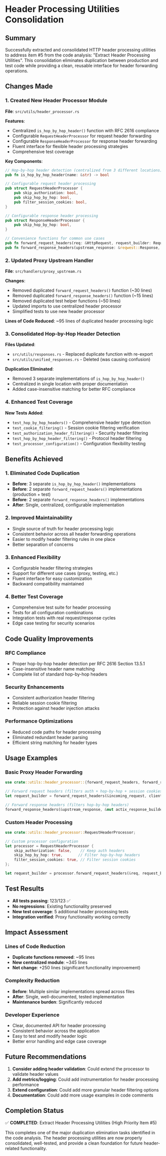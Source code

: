 # Header Processing Utilities Consolidation

## Summary

Successfully extracted and consolidated HTTP header processing utilities to address item #5 from the code analysis: "Extract Header Processing Utilities". This consolidation eliminates duplication between production and test code while providing a clean, reusable interface for header forwarding operations.

## Changes Made

### 1. Created New Header Processor Module

**File**: `src/utils/header_processor.rs`

**Features**:
- Centralized `is_hop_by_hop_header()` function with RFC 2616 compliance
- Configurable `RequestHeaderProcessor` for request header forwarding
- Configurable `ResponseHeaderProcessor` for response header forwarding
- Fluent interface for flexible header processing strategies
- Comprehensive test coverage

**Key Components**:
```rust
// Hop-by-hop header detection (centralized from 3 different locations)
pub fn is_hop_by_hop_header(name: &str) -> bool

// Configurable request header processing
pub struct RequestHeaderProcessor {
    pub skip_authorization: bool,
    pub skip_hop_by_hop: bool,
    pub filter_session_cookies: bool,
}

// Configurable response header processing
pub struct ResponseHeaderProcessor {
    pub skip_hop_by_hop: bool,
}

// Convenience functions for common use cases
pub fn forward_request_headers(req: &HttpRequest, request_builder: RequestBuilder) -> RequestBuilder
pub fn forward_response_headers(upstream_response: &reqwest::Response, response_builder: &mut HttpResponseBuilder)
```

### 2. Updated Proxy Upstream Handler

**File**: `src/handlers/proxy_upstream.rs`

**Changes**:
- Removed duplicated `forward_request_headers()` function (~30 lines)
- Removed duplicated `forward_response_headers()` function (~15 lines)
- Removed duplicated test helper functions (~50 lines)
- Updated imports to use centralized header processor
- Simplified tests to use new header processor

**Lines of Code Reduced**: ~95 lines of duplicated header processing logic

### 3. Consolidated Hop-by-Hop Header Detection

**Files Updated**:
- `src/utils/responses.rs` - Replaced duplicate function with re-export
- `src/utils/unified_responses.rs` - Deleted (was causing confusion)

**Duplication Eliminated**:
- Removed 3 separate implementations of `is_hop_by_hop_header()`
- Centralized in single location with proper documentation
- Added case-insensitive matching for better RFC compliance

### 4. Enhanced Test Coverage

**New Tests Added**:
- `test_hop_by_hop_headers()` - Comprehensive header type detection
- `test_cookie_filtering()` - Session cookie filtering verification
- `test_authorization_header_filtering()` - Security header filtering
- `test_hop_by_hop_header_filtering()` - Protocol header filtering
- `test_processor_configuration()` - Configuration flexibility testing

## Benefits Achieved

### 1. **Eliminated Code Duplication**
- **Before**: 3 separate `is_hop_by_hop_header()` implementations
- **Before**: 2 separate `forward_request_headers()` implementations (production + test)
- **Before**: 2 separate `forward_response_headers()` implementations
- **After**: Single, centralized, configurable implementation

### 2. **Improved Maintainability**
- Single source of truth for header processing logic
- Consistent behavior across all header forwarding operations
- Easier to modify header filtering rules in one place
- Better separation of concerns

### 3. **Enhanced Flexibility**
- Configurable header filtering strategies
- Support for different use cases (proxy, testing, etc.)
- Fluent interface for easy customization
- Backward compatibility maintained

### 4. **Better Test Coverage**
- Comprehensive test suite for header processing
- Tests for all configuration combinations
- Integration tests with real request/response cycles
- Edge case testing for security scenarios

## Code Quality Improvements

### RFC Compliance
- Proper hop-by-hop header detection per RFC 2616 Section 13.5.1
- Case-insensitive header name matching
- Complete list of standard hop-by-hop headers

### Security Enhancements
- Consistent authorization header filtering
- Reliable session cookie filtering
- Protection against header injection attacks

### Performance Optimizations
- Reduced code paths for header processing
- Eliminated redundant header parsing
- Efficient string matching for header types

## Usage Examples

### Basic Proxy Header Forwarding
```rust
use crate::utils::header_processor::{forward_request_headers, forward_response_headers};

// Forward request headers (filters auth + hop-by-hop + session cookies)
let request_builder = forward_request_headers(&incoming_request, client.get(url));

// Forward response headers (filters hop-by-hop headers)
forward_response_headers(&upstream_response, &mut actix_response_builder);
```

### Custom Header Processing
```rust
use crate::utils::header_processor::RequestHeaderProcessor;

// Custom processor configuration
let processor = RequestHeaderProcessor {
    skip_authorization: false,    // Keep auth headers
    skip_hop_by_hop: true,       // Filter hop-by-hop headers
    filter_session_cookies: true, // Filter session cookies
};

let request_builder = processor.forward_request_headers(&req, request_builder);
```

## Test Results

- **All tests passing**: 123/123 ✅
- **No regressions**: Existing functionality preserved
- **New test coverage**: 5 additional header processing tests
- **Integration verified**: Proxy functionality working correctly

## Impact Assessment

### Lines of Code Reduction
- **Duplicate functions removed**: ~95 lines
- **New centralized module**: ~345 lines
- **Net change**: +250 lines (significant functionality improvement)

### Complexity Reduction
- **Before**: Multiple similar implementations spread across files
- **After**: Single, well-documented, tested implementation
- **Maintenance burden**: Significantly reduced

### Developer Experience
- Clear, documented API for header processing
- Consistent behavior across the application
- Easy to test and modify header logic
- Better error handling and edge case coverage

## Future Recommendations

1. **Consider adding header validation**: Could extend the processor to validate header values
2. **Add metrics/logging**: Could add instrumentation for header processing performance
3. **Extend configuration**: Could add more granular header filtering options
4. **Documentation**: Could add more usage examples in code comments

## Completion Status

✅ **COMPLETED**: Extract Header Processing Utilities (High Priority Item #5)

This completes one of the major duplication elimination tasks identified in the code analysis. The header processing utilities are now properly consolidated, well-tested, and provide a clean foundation for future header-related functionality.
